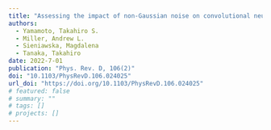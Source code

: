 ```yaml
---
title: "Assessing the impact of non-Gaussian noise on convolutional neural networks that search for continuous gravitational waves"
authors:
  - Yamamoto, Takahiro S.
  - Miller, Andrew L.
  - Sieniawska, Magdalena
  - Tanaka, Takahiro
date: 2022-7-01
publication: "Phys. Rev. D, 106(2)"
doi: "10.1103/PhysRevD.106.024025"
url_doi: "https://doi.org/10.1103/PhysRevD.106.024025"
# featured: false
# summary: ""
# tags: []
# projects: []
---
```

